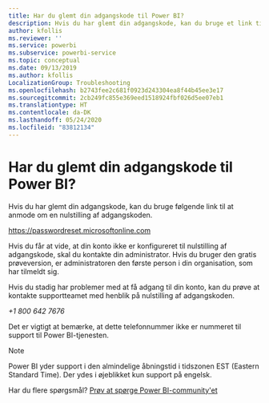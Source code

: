 ```yaml
---
title: Har du glemt din adgangskode til Power BI?
description: Hvis du har glemt din adgangskode, kan du bruge et link til at anmode om nulstilling af adgangskoden.
author: kfollis
ms.reviewer: ''
ms.service: powerbi
ms.subservice: powerbi-service
ms.topic: conceptual
ms.date: 09/13/2019
ms.author: kfollis
LocalizationGroup: Troubleshooting
ms.openlocfilehash: b2743fee2c681f0923d243304ea8f44b45ee3e17
ms.sourcegitcommit: 2cb249fc855e369eed1518924fbf026d5ee07eb1
ms.translationtype: HT
ms.contentlocale: da-DK
ms.lasthandoff: 05/24/2020
ms.locfileid: "83812134"
---
```

# <a name="forgot-your-password-for-power-bi"></a>Har du glemt din adgangskode til Power BI?

Hvis du har glemt din adgangskode, kan du bruge følgende link til at anmode om en nulstilling af adgangskoden.

<https://passwordreset.microsoftonline.com>

Hvis du får at vide, at din konto ikke er konfigureret til nulstilling af adgangskode, skal du kontakte din administrator. Hvis du bruger den gratis prøveversion, er administratoren den første person i din organisation, som har tilmeldt sig.

Hvis du stadig har problemer med at få adgang til din konto, kan du prøve at kontakte supportteamet med henblik på nulstilling af adgangskoden.

*+1 800 642 7676*

Det er vigtigt at bemærke, at dette telefonnummer ikke er nummeret til support til Power BI-tjenesten.

> [!NOTE]
> Power BI yder support i den almindelige åbningstid i tidszonen EST (Eastern Standard Time). Der ydes i øjeblikket kun support på engelsk.

Har du flere spørgsmål? [Prøv at spørge Power BI-community'et](https://community.powerbi.com/)